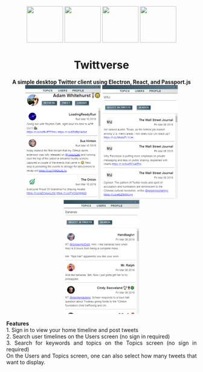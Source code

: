 <div align="center">
  <a href="https://electronjs.org/"><img src="https://terraine.com/wp-content/uploads/2017/02/electron-logo.png" height="96" width="96" /></a>
  <a href="https://reactjs.org/"><img src="https://cdn4.iconfinder.com/data/icons/logos-3/600/React.js_logo-512.png" height="96" width="96" /></a>
  <a href="http://www.passportjs.org/"><img src="https://cdn.glitch.com/project-avatar/0d184ee3-fd8d-4b94-acf4-b4e686e57375.png" height="96" width="96" /></a>
  <a href="https://material-ui.com/"><img src="https://material-ui.com/static/images/material-ui-logo.svg" height="96" width="96" /></a>
  <br>
  <h1>Twittverse</h1>
  <b>A simple desktop Twitter client using Electron, React, and Passport.js</b>
  <br>
  <img src="/imgs/Twittverse-0.3.0-1.png" height="300" width="200" />
  <img src="/imgs/Twittverse-0.3.0-2.png" height="300" width="200" />
  <img src="/imgs/Twittverse-0.3.0-3.png" height="300" width="200" />
  
  <p align="justify">
  <b>Features</b>
  <br>
  1. Sign in to view your home timeline and post tweets
  <br>
  2. Search user timelines on the Users screen (no sign in required)
  <br>
  3. Search for keywords and topics on the Topics screen (no sign in required)
  <br>
    On the Users and Topics screen, one can also select how many tweets that want to display.
  </p>
</div>
